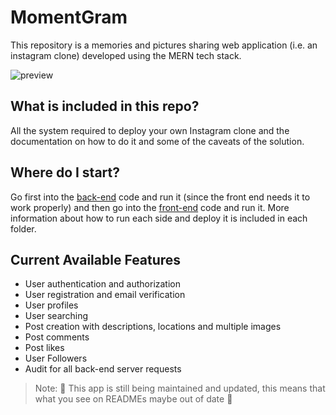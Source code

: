 # MomentGram

This repository is a memories and pictures sharing web application (i.e. an instagram clone) developed using the MERN tech stack.

![preview](./Preview.gif)

## What is included in this repo?

All the system required to deploy your own Instagram clone and the documentation on how to do it and some of the caveats of the solution.

## Where do I start?

Go first into the [back-end](https://github.com/FedericoBonel/momentgram/tree/master/server) code and run it (since the front end needs it to work properly) and then go into the [front-end](https://github.com/FedericoBonel/momentgram/tree/master/client) code and run it.
More information about how to run each side and deploy it is included in each folder.

## Current Available Features

* User authentication and authorization
* User registration and email verification
* User profiles
* User searching
* Post creation with descriptions, locations and multiple images
* Post comments
* Post likes
* User Followers
* Audit for all back-end server requests

> Note: 👷 This app is still being maintained and updated, this means that what you see on READMEs maybe out of date 👷
